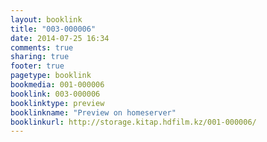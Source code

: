 ```yaml
---
layout: booklink
title: "003-000006"
date: 2014-07-25 16:34
comments: true
sharing: true
footer: true
pagetype: booklink 
bookmedia: 001-000006
booklink: 003-000006
booklinktype: preview
booklinkname: "Preview on homeserver"
booklinkurl: http://storage.kitap.hdfilm.kz/001-000006/
---
```

